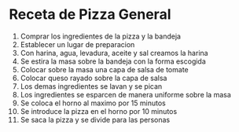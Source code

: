 Receta de Pizza General
=======================

1. Comprar los ingredientes de la pizza y la bandeja
2. Establecer un lugar de preparacion
3. Con harina, agua, levadura, aceite y sal creamos la harina
4. Se estira la masa sobre la bandeja con la forma escogida
5. Colocar sobre la masa una capa de salsa de tomate
6. Colocar queso rayado sobre la capa de salsa
7. Los demas ingredientes se lavan y se pican
8. Los ingredientes se esparcen de manera uniforme sobre la masa
9. Se coloca el horno al maximo por 15 minutos
10. Se introduce la pizza en el horno por 10 minutos
11. Se saca la pizza y se divide para las personas
